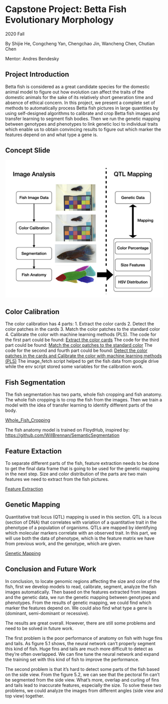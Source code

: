 # Capstone Project: Betta Fish Evolutionary Morphology

2020 Fall

By Shijie He, Congcheng Yan, Chengchao Jin, Wancheng Chen, Chutian Chen

Mentor: Andres Bendesky

## Project Introduction
Betta fish is considered as a great candidate species for the domestic animal model to figure out how evolution can affect the traits of the domestic animals for the sake of its relatively short generation time and absence of ethical concern. In this project, we present a complete set of methods to automatically process Betta fish pictures in large quantities by using self-designed algorithms to calibrate and crop Betta fish images and transfer learning to segment fish bodies. Then we run the genetic mapping between genotypes and phenotypes to link genetic loci to individual traits which enable us to obtain convincing results to figure out which marker the features depend on and what type a gene is.

## Concept Slide
![image](https://github.com/cct15/2020_capstone/blob/main/concept.png)

## Color Calibration
The color calibration has 4 parts: 1. Extract the color cards 2. Detect the color patches in the cards 3. Match the color patches to the standard color 4. Calibrate the color with machine learning methods (PLS).
The code for the first part could be found: [Extract the color cards](https://github.com/cct15/2020_capstone/blob/main/color_calibration/color_checker.py)
The code for the third part could be found: [Match the color patches to the standard color](https://github.com/cct15/2020_capstone/blob/main/color_calibration/color_calibration.py)
The code for the second and fourth part could be found: [Detect the color patches in the cards and Calibrate the color with machine learning methods (PLS)](https://github.com/cct15/2020_capstone/blob/main/color_calibration/calibration_result.ipynb)
The image_fetch script helped to get the fish data from google drive while the env script stored some variables for the calibration work.

## Fish Segmentation
The fish segmentation has two parts, whole fish cropping and fish anatomy. The whole fish cropping is to crop the fish from the images. Then we train a model with the idea of transfer learning to identify different parts of the body. 

[Whole_Fish_Cropping](https://github.com/cct15/2020_capstone/blob/main/fish_segmentation/whole_fish_cropping.ipynb)

The fish anatomy model is trained on FloydHub, inspired by: https://github.com/WillBrennan/SemanticSegmentation

## Feature Extaction
To separate different parts of the fish, feature extraction needs to be done to get the final data frame that is going to be used for the genetic mapping in the next step. Size and color distribution of the parts are two main features we need to extract from the fish pictures. 

[Feature Extraction](https://github.com/cct15/2020_capstone/tree/main/feature_extraction)

## Genetic Mapping
Quantitative trait locus (QTL) mapping is used in this section. QTL is a locus (section of DNA) that correlates with variation of a quantitative trait in the phenotype of a population of organisms. QTLs are mapped by identifying which molecular markers correlate with an observed trait. In this part, we will use both the data of phenotype, which is the feature matrix we have from previous work, and the genotype, which are given. 

[Genetic Mapping](https://github.com/cct15/2020_capstone/blob/main/genetic_mapping/qtl.Rmd)

## Conclusion and Future Work
In conclusion, to locate genomic regions affecting the size and color of the fish, first we develop models to read, calibrate, segment, analyze the fish images automatically. Then based on the features extracted from images and the genetic data, we run the genetic mapping between genotypes and phenotypes. From the results of genetic mapping, we could find which marker the features depend on. We could also find what type a gene is (dominant, semi-dominant or recessive).

The results are great overall. However, there are still some problems and need to be solved in future work.

The first problem is the poor performance of anatomy on fish with huge fins and tails. As figure 5.1 shows, the neural network can’t properly segment this kind of fish. Huge fins and tails are much more difficult to detect as they’re often overlapped. We can fine tune the neural network and expand the training set with this kind of fish to improve the performance.

The second problem is that it’s hard to detect some parts of the fish based on the side view. From the figure 5.2, we can see that the pectoral fin can’t be segmented from the side view. What’s more, overlap and curling of fins and tails lead to inaccurate features, especially the size. To solve these two problems, we could analyze the images from different angles (side view and top view) together.
